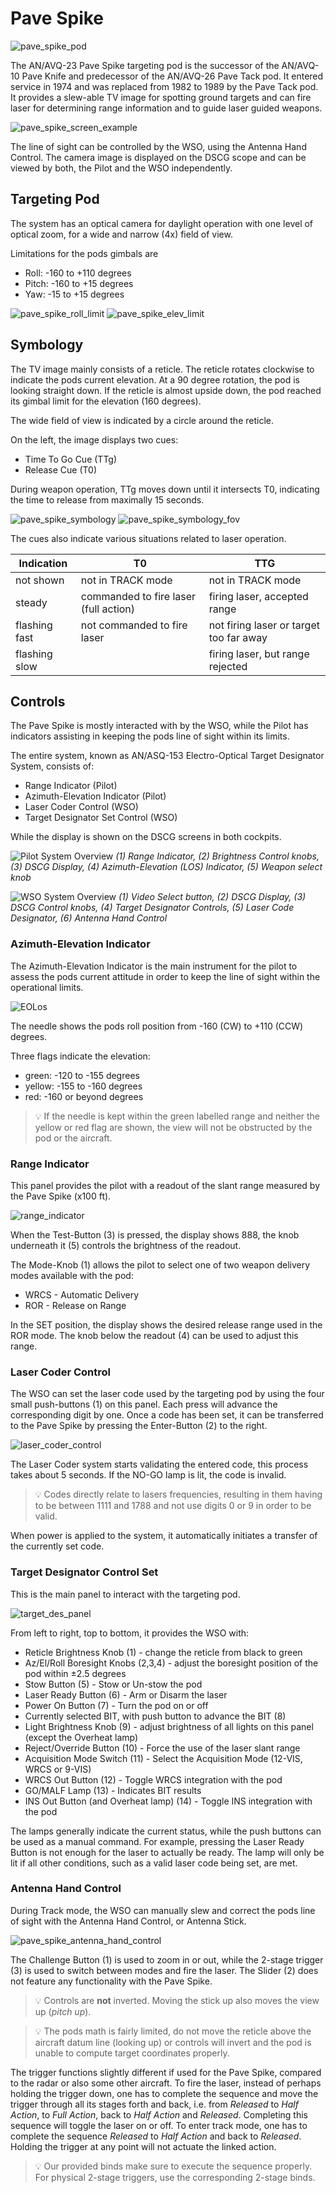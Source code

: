# Pave Spike

![pave_spike_pod](../../../img/ext_f4_pavespike.jpg)

The AN/AVQ-23 Pave Spike targeting pod is the successor of the AN/AVQ-10 Pave
Knife and predecessor of the AN/AVQ-26 Pave Tack pod. It entered service in 1974
and was replaced from 1982 to 1989 by the Pave Tack pod. It provides a slew-able
TV image for spotting ground targets and can fire laser for determining range
information and to guide laser guided weapons.

![pave_spike_screen_example](../../../img/pave_spike_screen_example.jpg)

The line of sight can be controlled by the WSO, using the Antenna Hand Control.
The camera image is displayed on the DSCG scope and can be viewed by both, the
Pilot and the WSO independently.

## Targeting Pod

The system has an optical camera for daylight operation with one level of
optical zoom, for a wide and narrow (4x) field of view.

Limitations for the pods gimbals are

- Roll: -160 to +110 degrees
- Pitch: -160 to +15 degrees
- Yaw: -15 to +15 degrees

![pave_spike_roll_limit](../../../img/pave_spike_roll_limit.jpg)
![pave_spike_elev_limit](../../../img/pave_spike_elev_limit.jpg)

## Symbology

The TV image mainly consists of a reticle. The reticle rotates clockwise to
indicate the pods current elevation. At a 90 degree rotation, the pod is looking
straight down. If the reticle is almost upside down, the pod reached its gimbal
limit for the elevation (160 degrees).

The wide field of view is indicated by a circle around the reticle.

On the left, the image displays two cues:

- Time To Go Cue (TTg)
- Release Cue (T0)

During weapon operation, TTg moves down until it intersects T0, indicating the
time to release from maximally 15 seconds.

![pave_spike_symbology](../../../img/pave_spike_symbology.jpg)
![pave_spike_symbology_fov](../../../img/pave_spike_symbology_fov.jpg)

The cues also indicate various situations related to laser operation.

| Indication    | T0                                    | TTG                                     |
| ------------- | ------------------------------------- | --------------------------------------- |
| not shown     | not in TRACK mode                     | not in TRACK mode                       |
| steady        | commanded to fire laser (full action) | firing laser, accepted range            |
| flashing fast | not commanded to fire laser           | not firing laser or target too far away |
| flashing slow |                                       | firing laser, but range rejected        |

## Controls

The Pave Spike is mostly interacted with by the WSO, while the Pilot has
indicators assisting in keeping the pods line of sight within its limits.

The entire system, known as AN/ASQ-153 Electro-Optical Target Designator System,
consists of:

- Range Indicator (Pilot)
- Azimuth-Elevation Indicator (Pilot)
- Laser Coder Control (WSO)
- Target Designator Set Control (WSO)

While the display is shown on the DSCG screens in both cockpits.

![Pilot System Overview](../../../img/pilot_pave_spike_overview.jpg)
_(<num>1</num>) Range Indicator, (<num>2</num>) Brightness Control knobs,
(<num>3</num>) DSCG Display, (<num>4</num>) Azimuth-Elevation (LOS) Indicator,
(<num>5</num>) Weapon select knob_

![WSO System Overview](../../../img/wso_pave_spike_overview.jpg) _(<num>1</num>)
Video Select button, (<num>2</num>) DSCG Display, (<num>3</num>) DSCG Control
knobs, (<num>4</num>) Target Designator Controls, (<num>5</num>) Laser Code
Designator, (<num>6</num>) Antenna Hand Control_

### Azimuth-Elevation Indicator

The Azimuth-Elevation Indicator is the main instrument for the pilot to assess
the pods current attitude in order to keep the line of sight within the
operational limits.

![EOLos](../../../img/pilot_los_indicator.jpg)

The needle shows the pods roll position from -160 (CW) to +110 (CCW) degrees.

Three flags indicate the elevation:

- green: -120 to -155 degrees
- yellow: -155 to -160 degrees
- red: -160 or beyond degrees

> 💡 If the needle is kept within the green labelled range and neither the
> yellow or red flag are shown, the view will not be obstructed by the pod or
> the aircraft.

### Range Indicator

This panel provides the pilot with a readout of the slant range measured by the
Pave Spike (x100 ft).

![range_indicator](../../../img/pilot_overhead_range_indicator.jpg)

When the Test-Button (<num>3</num>) is pressed, the display shows 888, the knob
underneath it (<num>5</num>) controls the brightness of the readout.

The Mode-Knob (<num>1</num>) allows the pilot to select one of two weapon
delivery modes available with the pod:

- WRCS - Automatic Delivery
- ROR - Release on Range

In the SET position, the display shows the desired release range used in the ROR
mode. The knob below the readout (<num>4</num>) can be used to adjust this
range.

### Laser Coder Control

The WSO can set the laser code used by the targeting pod by using the four small
push-buttons (<num>1</num>) on this panel. Each press will advance the
corresponding digit by one. Once a code has been set, it can be transferred to
the Pave Spike by pressing the Enter-Button (<num>2</num>) to the right.

![laser_coder_control](../../../img/wso_laser_code_control.jpg)

The Laser Coder system starts validating the entered code, this process takes
about 5 seconds. If the NO-GO lamp is lit, the code is invalid.

> 💡 Codes directly relate to lasers frequencies, resulting in them having to be
> between 1111 and 1788 and not use digits 0 or 9 in order to be valid.

When power is applied to the system, it automatically initiates a transfer of
the currently set code.

### Target Designator Control Set

This is the main panel to interact with the targeting pod.

![target_des_panel](../../../img/wso_target_designator_controls.jpg)

From left to right, top to bottom, it provides the WSO with:

- Reticle Brightness Knob (<num>1</num>) - change the reticle from black to
  green
- Az/El/Roll Boresight Knobs (<num>2</num>,<num>3</num>,<num>4</num>) - adjust
  the boresight position of the pod within ±2.5 degrees
- Stow Button (<num>5</num>) - Stow or Un-stow the pod
- Laser Ready Button (<num>6</num>) - Arm or Disarm the laser
- Power On Button (<num>7</num>) - Turn the pod on or off
- Currently selected BIT, with push button to advance the BIT (<num>8</num>)
- Light Brightness Knob (<num>9</num>) - adjust brightness of all lights on this
  panel (except the Overheat lamp)
- Reject/Override Button (<num>10</num>) - Force the use of the laser slant
  range
- Acquisition Mode Switch (<num>11</num>) - Select the Acquisition Mode (12-VIS,
  WRCS or 9-VIS)
- WRCS Out Button (<num>12</num>) - Toggle WRCS integration with the pod
- GO/MALF Lamp (<num>13</num>) - Indicates BIT results
- INS Out Button (and Overheat lamp) (<num>14</num>) - Toggle INS integration
  with the pod

The lamps generally indicate the current status, while the push buttons can be
used as a manual command. For example, pressing the Laser Ready Button is not
enough for the laser to actually be ready. The lamp will only be lit if all
other conditions, such as a valid laser code being set, are met.

### Antenna Hand Control

During Track mode, the WSO can manually slew and correct the pods line of sight
with the Antenna Hand Control, or Antenna Stick.

![pave_spike_antenna_hand_control](../../../img/wso_antenna_hand_control_overview.jpg)

The Challenge Button (<num>1</num>) is used to zoom in or out, while the 2-stage
trigger (<num>3</num>) is used to switch between modes and fire the laser. The
Slider (<num>2</num>) does not feature any functionality with the Pave Spike.

> 💡 Controls are **not** inverted. Moving the stick up also moves the view up
> (_pitch up_).

> 💡 The pods math is fairly limited, do not move the reticle above the aircraft
> datum line (looking up) or controls will invert and the pod is unable to
> compute target coordinates properly.

The trigger functions slightly different if used for the Pave Spike, compared to
the radar or also some other aircraft. To fire the laser, instead of perhaps
holding the trigger down, one has to complete the sequence and move the trigger
through all its stages forth and back, i.e. from _Released_ to _Half Action_, to
_Full Action_, back to _Half Action_ and _Released_. Completing this sequence
will toggle the laser on or off. To enter track mode, one has to complete the
sequence _Released_ to _Half Action_ and back to _Released_. Holding the trigger
at any point will not actuate the linked action.

> 💡 Our provided binds make sure to execute the sequence properly. For physical
> 2-stage triggers, use the corresponding 2-stage binds.
